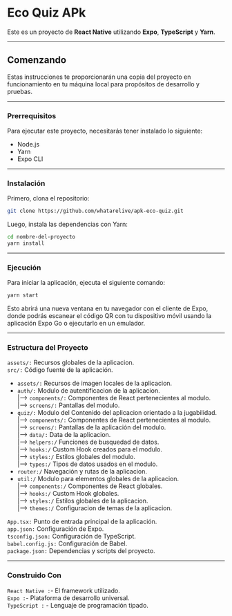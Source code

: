 # Eco Quiz APk
Este es un proyecto de **React Native** utilizando **Expo**, **TypeScript** y **Yarn**. 

---
## Comenzando
Estas instrucciones te proporcionarán una copia del proyecto en funcionamiento en tu máquina local para propósitos de desarrollo y pruebas.

---
### Prerrequisitos
Para ejecutar este proyecto, necesitarás tener instalado lo siguiente:

- Node.js
- Yarn
- Expo CLI

---
### Instalación
Primero, clona el repositorio:

```bash
git clone https://github.com/whatarelive/apk-eco-quiz.git
```

Luego, instala las dependencias con Yarn:
```bash
cd nombre-del-proyecto
yarn install
```

---
### Ejecución
Para iniciar la aplicación, ejecuta el siguiente comando:

```bash
yarn start
```

Esto abrirá una nueva ventana en tu navegador con el cliente de Expo, donde podrás escanear el código QR con tu dispositivo móvil usando la aplicación Expo Go o ejecutarlo en un emulador.

----
### Estructura del Proyecto
`assets/:` Recursos globales de la aplicacion.  
`src/:` Código fuente de la aplicación.
 - `assets/:` Recursos de imagen locales de la aplicacion.
 - `auth/:` Modulo de autentificacion de la aplicacion.  
 |--> `components/:` Componentes de React pertenecientes al modulo.   
 |--> `screens/:` Pantallas del modulo.
 - `quiz/:` Modulo del Contenido del aplicacion orientado a la jugabilidad.   
 |--> `components/:` Componentes de React pertenecientes al modulo.      
 |--> `screens/:` Pantallas de la aplicación del modulo.  
 |--> `data/:` Data de la aplicacion.    
 |--> `helpers:/` Funciones de busquedad de datos.  
 |--> `hooks:/` Custom Hook creados para el modulo.  
 |--> `styles:/` Estilos globales del modulo.  
 |--> `types:/` Tipos de datos usados en el modulo.
- `router:/` Navegación y rutas de la aplicacion.
- `util:/` Modulo para elementos globales de la aplicacion.   
 |--> `components:/` Componentes de React globales.  
 |--> `hooks:/` Custom Hook globales.  
 |--> `styles:/` Estilos globales de la aplicacion.  
 |--> `themes:/` Configuracion de temas de la aplicacion.

`App.tsx:` Punto de entrada principal de la aplicación.  
`app.json:` Configuración de Expo.  
`tsconfig.json:` Configuración de TypeScript.  
`babel.config.js:` Configuración de Babel.  
`package.json:` Dependencias y scripts del proyecto.

----
### Construido Con
`React Native :`- El framework utilizado.  
`Expo :`- Plataforma de desarrollo universal.  
`TypeScript :` - Lenguaje de programación tipado.